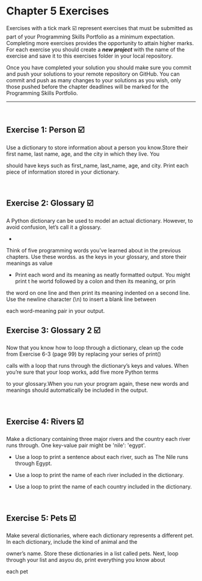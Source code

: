 # Chapter 5 Exercises

Exercises with a tick mark :ballot_box_with_check: represent exercises that must be submitted as part of your Programming Skills Portfolio as a minimum expectation. Completing more exercises provides the opportunity to attain higher marks. For each exercise you should create a _**new project**_ with the name of the exercise and save it to this exercises folder in your local repository.

Once you have completed your solution you should make sure you commit and push your solutions to your remote repository on GitHub. You can commit and push as many changes to your solutions as you wish, only those pushed before the chapter deadlines will be marked for the Programming Skills Portfolio.  

---
&nbsp;

## Exercise 1: Person :ballot_box_with_check:

Use a dictionary to store information about a person you know.Store their first name, last name, age, and the city in which they live. You

should have keys such as first_name, last_name, age, and city. Print each piece of information stored in your dictionary.

&nbsp;
&nbsp;

## Exercise 2: Glossary :ballot_box_with_check:

A Python dictionary can be used to model an actual dictionary. However, to avoid confusion, let’s call it a glossary.

* 

Think of five programming words you’ve learned about in the previous chapters. Use these wordss. as the keys in your glossary, and store their meanings as value

* Print each word and its meaning as neatly formatted output. You might print t he wortd followed by a colon and then its meaning, or prin

the word on one line and then print its meaning indented on a second line. Use the newline character (\n) to insert a blank line between 

each word-meaning pair in your output.
&nbsp;
&nbsp;

## Exercise 3: Glossary 2 :ballot_box_with_check:
Now that you know how to loop through a dictionary, clean up the code from Exercise 6-3 (page 99) by replacing your series of print()

calls with a loop that runs through the dictionary’s keys and values. When you’re sure that your loop works, add five more Python terms 

to your glossary.When you run your program again, these new words and meanings should automatically be included in the output.

&nbsp;
&nbsp;

## Exercise 4: Rivers :ballot_box_with_check:

Make a dictionary containing three major rivers and the country each river runs through. One key-value pair might be 'nile': 'egypt'.

* Use a loop to print a sentence about each river, such as The Nile runs through Egypt.

* Use a loop to print the name of each river included in the dictionary.

* Use a loop to print the name of each country included in the dictionary.

&nbsp;
&nbsp;

## Exercise 5: Pets :ballot_box_with_check:

Make several dictionaries, where each dictionary represents a different pet. In each dictionary, include the kind of animal and the

owner’s name. Store these dictionaries in a list called pets. Next, loop through your list and asyou do, print everything you know about 

each pet



&nbsp;
&nbsp;


